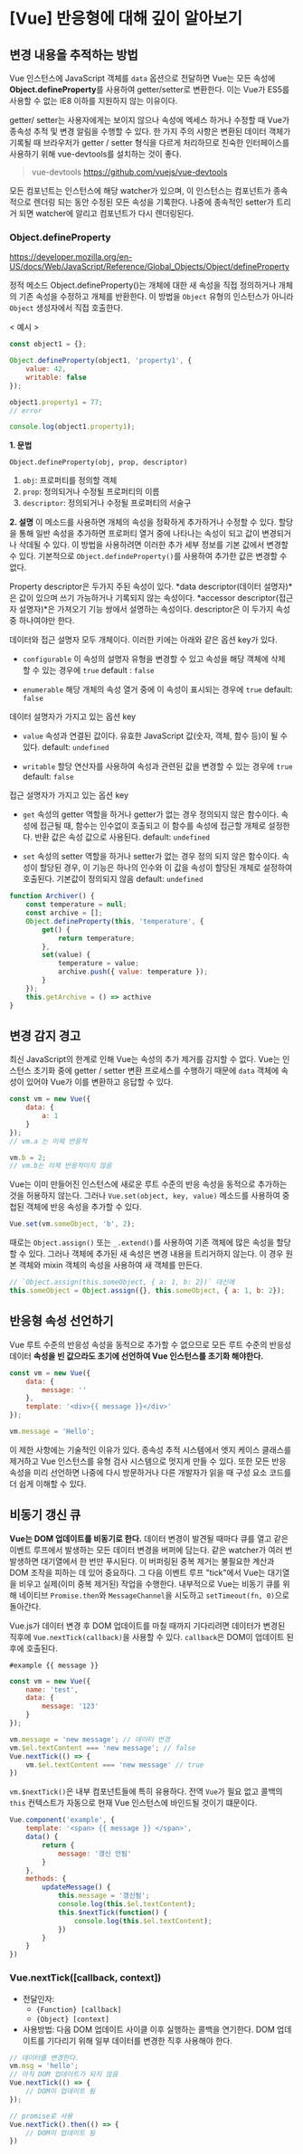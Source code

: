 # [Vue] 반응형에 대해 깊이 알아보기

## 변경 내용을 추적하는 방법

Vue 인스턴스에 JavaScript 객체를 `data` 옵션으로 전달하면 Vue는 모든 속성에 **Object.defineProperty**를 사용하여 getter/setter로 변환한다. 
이는 Vue가 ES5를 사용할 수 없는 IE8 이하를 지원하지 않는 이유이다.

getter/ setter는 사용자에게는 보이지 않으나 속성에 엑세스 하거나 수정할 때 Vue가 종속성 추적 및 변경 알림을 수행할 수 있다.
한 가지 주의 사항은 변환된 데이터 객체가 기록될 때 브라우저가 getter / setter 형식을 다르게 처리하므로 친숙한 인터페이스를 사용하기 위해 vue-devtools를 설치하는 것이 좋다.
> vue-devtools
> https://github.com/vuejs/vue-devtools 

모든 컴포넌트는 인스턴스에 해당 watcher가 있으며, 이 인스턴스는 컴포넌트가 종속적으로 렌더링 되는 동안 수정된 모든 속성을 기록한다. 나중에 종속적인 setter가 트리거 되면 watcher에 알리고 컴포넌트가 다시 렌더링된다.


### Object.defineProperty
https://developer.mozilla.org/en-US/docs/Web/JavaScript/Reference/Global_Objects/Object/defineProperty

정적 메소드 Object.defineProperty()는 개체에 대한 새 속성을 직접 정의하거나 개체의 기존 속성을 수정하고 개체를 반환한다.
이 방법을 `Object` 유형의 인스턴스가 아니라 `Object` 생성자에서 직접 호출한다.

< 예시 >
```js
const object1 = {};

Object.defineProperty(object1, 'property1', {
	value: 42,
	writable: false
});

object1.property1 = 77;
// error

console.log(object1.property1);
```
 
 **1. 문법**
```
Object.defineProperty(obj, prop, descriptor)
```
1. `obj`: 프로퍼티를 정의할 객체
2. `prop`: 정의되거나 수정될 프로퍼티의 이름
3. `descriptor`: 정의되거나 수정될 프로퍼티의 서술구

**2. 설명**
이 메소드를 사용하면 개체의 속성을 정확하게 추가하거나 수정할 수 있다.
할당을 통해 일반 속성을 추가하면 프로퍼티 열거 중에 나타나는 속성이 되고 값이 변경되거나 삭데될 수 있다.
이 방법을 사용하려면 이러한 추가 세부 정보를 기본 값에서 변경할 수 있다.
기본적으로 `Object.defindeProperty()`를 사용하여 추가한 값은 변경할 수 없다.

Property descriptor은 두가지 주된  속성이 있다.
*data descriptor(데이터 설명자)*은 값이 있으며 쓰기 가능하거나 기록되지 않는 속성이다.
*accessor descriptor(접근자 설명자)*은 가져오기 기능 쌍에서 설명하는 속성이다.
descriptor은 이 두가지 속성 중 하나여야만 한다.

데이터와 접근 설명자 모두 개체이다. 이러한 키에는 아래와 같은 옵션 key가 있다.
- `configurable`
	이 속성의 설명자 유형을 변경할 수 있고 속성을 해당 객체에 삭제 할 수 있는 경우에 `true`
	default : `false`
	
- `enumerable`
	해당 개체의 속성 열거 중에 이 속성이 표시되는 경우에 `true`
	default: `false`

데이터 설명자가 가지고 있는 옵션 key
- `value`
	속성과 연결된 값이다. 유효한 JavaScript 값(숫자, 객체, 함수 등)이 될 수 있다.
	default: `undefined`
	
- `writable`
	할당 연산자를 사용하여 속성과 관련된 값을 변경할 수 있는 경우에 `true`
	default: `false`

접근 설명자가 가지고 있는 옵션 key
- `get`
	속성의 getter 역할을 하거나 getter가 없는 경우 정의되지 않은 함수이다.
	속성에 접근될 때, 함수는 인수없이 호출되고 이 함수를 속성에 접근할 개체로 설정한다.
	반환 값은 속성 값으로 사용된다.
	default: `undefined`
	
- `set`
	속성의 setter 역할을 하거나 setter가 없는 경우 정의 되지 않은 함수이다.
	속성이 할당된 경우, 이 기능은 하나의 인수와 이 값을 속성이 할당된 개체로 설정하여 호출된다.
	기본값이 정의되지 않음
	default: `undefined`

```js
function Archiver() {
	const temperature = null;
	const archive = [];
	Object.defineProperty(this, 'temperature', {
		get() {
			return temperature;
		},
		set(value) {
			temperature = value;
			archive.push({ value: temperature });
		}
	});
	this.getArchive = () => acthive
}
```

## 변경 감지 경고

최신 JavaScript의 한계로 인해 Vue는 속성의 추가 제거를 감지할 수 없다.
Vue는 인스턴스 초기화 중에 getter / setter 변환 프로세스를 수행하기 때문에 `data` 객체에 속성이 있어야 Vue가 이를 변환하고 응답할 수 있다.

```js
const vm = new Vue({
	data: {
		a: 1
	}
});
// vm.a 는 이제 반응적

vm.b = 2;
// vm.b는 이제 반응적이지 않음
```
Vue는 이미 만들어진 인스턴스에 새로운 루트 수준의 반응 속성을 동적으로 추가하는 것을 허용하지 않는다.
그러나 `Vue.set(object, key, value)` 메소드를 사용하여 중첩된 객체에 반응 속성을 추가할 수 있다.
```js
Vue.set(vm.someObject, 'b', 2);
```
때로는 `Object.assign()` 또는 `_.extend()`를 사용하여 기존 객체에 많은 속성을 할당할 수 있다.
그러나 객체에 추가된 새 속성은 변경 내용을 트리거하지 않는다.
이 경우 원본 객체와 mixin 객체의 속성을 사용하여 새 객체를 만든다.
```js
// `Object.assign(this.someObject, { a: 1, b: 2})` 대신에
this.someObject = Object.assign({}, this.someObject, { a: 1, b: 2});
```

## 반응형 속성 선언하기

Vue 루트 수준의 반응성 속성을 동적으로 추가할 수 없으므로 모든 루트 수준의 반응성 데이터 **속성을 빈 값으라도 초기에 선언하여 Vue 인스턴스를 초기화 해야한다.**

```js
const vm = new Vue({
	data: {
		message: ''
	},
	template: '<div>{{ message }}</div>'
});

vm.message = 'Hello';
```
이 제한 사항에는 기술적인 이유가 있다.
종속성 추적 시스템에서 엣지 케이스 클래스를 제거하고 Vue 인스턴스를 유형 검사 시스템으로 멋지게 만들 수 있다.
또한 모든 반응 속성을 미리 선언하면 나중에 다시 방문하거나 다른 개발자가 읽을 때 구성 요소 코드를 더 쉽게 이해할 수 있다.

## 비동기 갱신 큐

**Vue는 DOM 업데이트를 비동기로 한다.**
데이터 변경이 발견될 때마다 큐를 열고 같은 이벤트 루프에서 발생하는 모든 데이터 변경을 버퍼에 담는다.
같은 watcher가 여러 번 발생하면 대기열에서 한 번만 푸시된다.
이 버퍼링된 중복 제거는 불필요한 계산과 DOM 조작을 피하는 데 있어 중요하다.
그 다음 이벤트 루프 "tick"에서 Vue는 대기열을 비우고 실제(이미 중복 제거된) 작업을 수행한다.
내부적으로 Vue는 비동기 큐를 위해 네이티브 `Promise.then`와 `MessageChannel`을 시도하고 `setTimeout(fn, 0)`으로 돌아간다.

Vue.js가 데이터 변경 후 DOM 업데이트를 마칠 때까지 기다리려면 데이터가 변경된 직후에 `Vue.nextTick(callback)`을 사용할 수 있다. `callback`은 DOM이 업데이트 된 후에 호출된다.

```pug
#example {{ message }}
```
```js
const vm = new Vue({
	name: 'test',
	data: {
		message: '123'
	}
});

vm.message = 'new message'; // 데이터 번경
vm.$el.textContent === 'new message'; // false
Vue.nextTick(() => {
	vm.$el.textContent === 'new message' // true
})
```

`vm.$nextTick()`은 내부 컴포넌트들에 특히 유용하다.
전역 `Vue`가 필요 없고 콜백의 `this` 컨텍스트가 자동으로 현재 Vue 인스턴스에 바인드될 것이기 떄문이다.
```js
Vue.component('example', {
	template: '<span> {{ message }} </span>',
	data() {
		return {
			message: '갱신 안됨'
		}
	},
	methods: {
		updateMessage() {
			this.message = '갱신됨';
			console.log(this.$el.textContent);
			this.$nextTick(function() {
				console.log(this.$el.textContent);
			})
		}
	}	
})
```
### Vue.nextTick([callback, context])
- 전달인자:
	- `{Function} [callback]`
	- `{Object} [context]`
- 사용방법:
	다음 DOM 업데이트 사이클 이후 실행하는 콜백을 연기한다.
	DOM 업데이트를 기다리기 위해 일부 데이터를 변경한 직후 사용해야 한다. 
```js
// 데이터를 변경한다.
vm.msg = 'hello';
// 아직 DOM 업데이트가 되지 않음
Vue.nextTick(() => {
	// DOM이 업데이트 됨
});

// promise로 사용
Vue.nextTick().then(() => {
	// DOM이 업데이트 됨
})
```